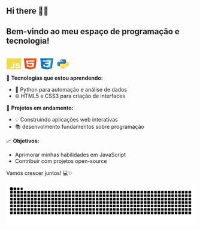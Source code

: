 ## Hi there  👨‍💻


## Bem-vindo ao meu espaço de programação e tecnologia!



<div style="display: inline_block"><br>
  <img align="center" alt="Tech-Js" height="30" width="40" src="https://raw.githubusercontent.com/devicons/devicon/master/icons/javascript/javascript-plain.svg">
  <img align="center" alt="Tech-HTML" height="30" width="40" src="https://raw.githubusercontent.com/devicons/devicon/master/icons/html5/html5-original.svg">
  <img align="center" alt="Tech-CSS" height="30" width="40" src="https://raw.githubusercontent.com/devicons/devicon/master/icons/css3/css3-original.svg">
  <img align="center" alt="Tech-Python" height="30" width="40" src="https://raw.githubusercontent.com/devicons/devicon/master/icons/python/python-original.svg">
</div>


🌱 **Tecnologias que estou aprendendo:**
- 🐍 Python para automação e análise de dados
- 🌐 HTML5 e CSS3 para criação de interfaces

🚀 **Projetos em andamento:**
- 💡 Construindo aplicações web interativas
- 📚 desenvolmento fundamentos sobre programação

📈 **Objetivos:**
- Aprimorar minhas habilidades em JavaScript
- Contribuir com projetos open-source

Vamos crescer juntos! 💻✨



<picture align="center">
  <source media="(prefers-color-scheme: dark)" srcset="https://raw.githubusercontent.com/phe-dev/phe-dev/output/github-contribution-grid-snake-dark.svg">
  <source media="(prefers-color-scheme: light)" srcset="https://raw.githubusercontent.com/phe-dev/phe-dev/output/github-contribution-grid-snake-dark.svg">
  <img align="center" alt="github contribution grid snake animation" src="https://raw.githubusercontent.com/phe-dev/phe-dev/output/github-contribution-grid-snake.svg">
</picture>






